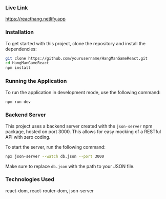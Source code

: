 ### Live Link
  https://reacthang.netlify.app

### Installation

To get started with this project, clone the repository and install the dependencies:

```bash
git clone https://github.com/yourusername/HangManGameReact.git
cd HangManGameReact
npm install
```

### Running the Application

To run the application in development mode, use the following command:

```bash
npm run dev
```


### Backend Server

This project uses a backend server created with the `json-server` npm package, hosted on port 3000. This allows for easy mocking of a RESTful API with zero coding.

To start the server, run the following command:

```bash
npx json-server --watch db.json --port 3000
```

Make sure to replace `db.json` with the path to your JSON file.

### Technologies Used
react-dom, react-router-dom, json-server




